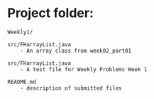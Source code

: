 # Project folder:
    Weekly1/

    src/FHarrayList.java
        - An array class from week02_part01

    src/FHarrayList.java
        - A test file for Weekly Problems Week 1

    README.md
        - description of submitted files